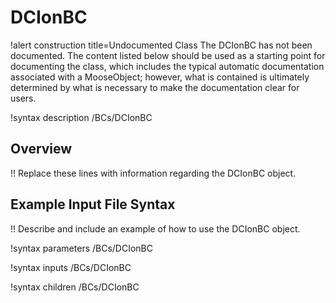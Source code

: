 # DCIonBC

!alert construction title=Undocumented Class
The DCIonBC has not been documented. The content listed below should be used as a starting point for
documenting the class, which includes the typical automatic documentation associated with a
MooseObject; however, what is contained is ultimately determined by what is necessary to make the
documentation clear for users.

!syntax description /BCs/DCIonBC

## Overview

!! Replace these lines with information regarding the DCIonBC object.

## Example Input File Syntax

!! Describe and include an example of how to use the DCIonBC object.

!syntax parameters /BCs/DCIonBC

!syntax inputs /BCs/DCIonBC

!syntax children /BCs/DCIonBC
